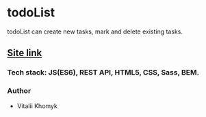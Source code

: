 # todoList
todoList can create new tasks, mark and delete existing tasks.

<h2><a href="https://vitalii7845.github.io/todoList/" rel="nofollow">Site link</a></h2>

<h3>Tech stack: JS(ES6), REST API, HTML5, CSS, Sass, BEM.</h3>

<h3>Author</h3>
<ul>
<li>Vitalii Khomyk</li>
</ul>
